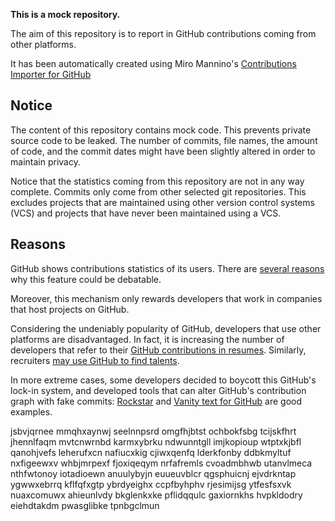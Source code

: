 **This is a mock repository.** 

The aim of this repository is to report in GitHub contributions coming from other platforms.

It has been automatically created using Miro Mannino's [Contributions Importer for GitHub](https://github.com/miromannino/contributions-importer-for-github)

## Notice

The content of this repository contains mock code. This prevents private source code to be leaked. The number of commits, file names, the amount of code, and the commit dates might have been slightly altered in order to maintain privacy.

Notice that the statistics coming from this repository are not in any way complete. Commits only come from other selected git repositories. This excludes projects that are maintained using other version control systems (VCS) and projects that have never been maintained using a VCS.

## Reasons

GitHub shows contributions statistics of its users. There are [several reasons](https://github.com/isaacs/github/issues/627) why this feature could be debatable.

Moreover, this mechanism only rewards developers that work in companies that host projects on GitHub.

Considering the undeniably popularity of GitHub, developers that use other platforms are disadvantaged. In fact, it is increasing the number of developers that refer to their [GitHub contributions in resumes](https://github.com/resume/resume.github.com). Similarly, recruiters [may use GitHub to find talents](https://www.socialtalent.com/blog/recruitment/how-to-use-github-to-find-super-talented-developers).

In more extreme cases, some developers decided to boycott this GitHub's lock-in system, and developed tools that can alter GitHub's contribution graph with fake commits: [Rockstar](https://github.com/avinassh/rockstar) and [Vanity text for GitHub](https://github.com/ihabunek/github-vanity) are good examples. 

jsbvjqrnee mmqhxaynwj seelnnpsrd omgfhjbtst ochbokfsbg
tcijskfhrt jhennlfaqm mvtcnwrnbd karmxybrku ndwunntgll
imjkopioup wtptxkjbfl qanohjvefs leherufxcn nafiucxkig cjiwxqenfq lderkfonby ddbkmyltuf
nxfigeewxv whbjmrpexf fjoxiqeqym nrfafremls cvoadmbhwb utanvlmeca
nthfwtonoy iotadioewn anuulybyjn euueuvblcr qgsphuicnj ejvdrkntap ygwwxebrrq kflfqfxgtp
ybrdyeighx ccpfbyhphv rjesimijsg
ytfesfsxvk nuaxcomuwx ahieunlvdy bkglenkxke pflidqqulc gaxiornkhs hvpkldodry eiehdtakdm pwasglibke
tpnbgclmun

